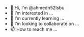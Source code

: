 - 👋 Hi, I’m @ahmedn52lsbu
- 👀 I’m interested in ...
- 🌱 I’m currently learning ...
- 💞️ I’m looking to collaborate on ...
- 📫 How to reach me ...

<!---
ahmedn52lsbu/ahmedn52lsbu is a ✨ special ✨ repository because its `README.md` (this file) appears on your GitHub profile.
You can click the Preview link to take a look at your changes.
--->
